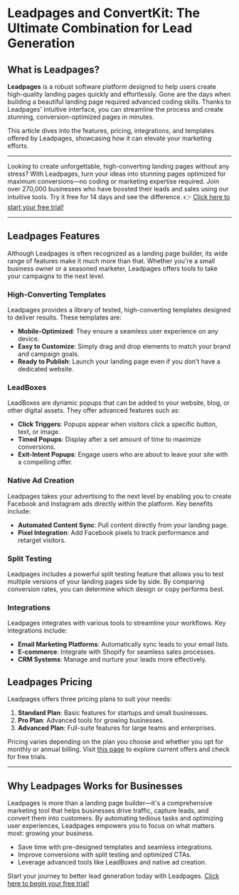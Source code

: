 # Leadpages and ConvertKit: The Ultimate Combination for Lead Generation

## What is Leadpages?

**Leadpages** is a robust software platform designed to help users create high-quality landing pages quickly and effortlessly. Gone are the days when building a beautiful landing page required advanced coding skills. Thanks to Leadpages' intuitive interface, you can streamline the process and create stunning, conversion-optimized pages in minutes.

This article dives into the features, pricing, integrations, and templates offered by Leadpages, showcasing how it can elevate your marketing efforts.

---

Looking to create unforgettable, high-converting landing pages without any stress? With Leadpages, turn your ideas into stunning pages optimized for maximum conversions—no coding or marketing expertise required. Join over 270,000 businesses who have boosted their leads and sales using our intuitive tools. Try it free for 14 days and see the difference. 👉 [Click here to start your free trial!](https://bit.ly/LEadPages)

---

## Leadpages Features

Although Leadpages is often recognized as a landing page builder, its wide range of features make it much more than that. Whether you're a small business owner or a seasoned marketer, Leadpages offers tools to take your campaigns to the next level.

### High-Converting Templates

Leadpages provides a library of tested, high-converting templates designed to deliver results. These templates are:

- **Mobile-Optimized**: They ensure a seamless user experience on any device.
- **Easy to Customize**: Simply drag and drop elements to match your brand and campaign goals.
- **Ready to Publish**: Launch your landing page even if you don’t have a dedicated website.

### LeadBoxes

LeadBoxes are dynamic popups that can be added to your website, blog, or other digital assets. They offer advanced features such as:

- **Click Triggers**: Popups appear when visitors click a specific button, text, or image.
- **Timed Popups**: Display after a set amount of time to maximize conversions.
- **Exit-Intent Popups**: Engage users who are about to leave your site with a compelling offer.

### Native Ad Creation

Leadpages takes your advertising to the next level by enabling you to create Facebook and Instagram ads directly within the platform. Key benefits include:

- **Automated Content Sync**: Pull content directly from your landing page.
- **Pixel Integration**: Add Facebook pixels to track performance and retarget visitors.

### Split Testing

Leadpages includes a powerful split testing feature that allows you to test multiple versions of your landing pages side by side. By comparing conversion rates, you can determine which design or copy performs best.

### Integrations

Leadpages integrates with various tools to streamline your workflows. Key integrations include:

- **Email Marketing Platforms**: Automatically sync leads to your email lists.
- **E-commerce**: Integrate with Shopify for seamless sales processes.
- **CRM Systems**: Manage and nurture your leads more effectively.

## Leadpages Pricing

Leadpages offers three pricing plans to suit your needs:

1. **Standard Plan**: Basic features for startups and small businesses.
2. **Pro Plan**: Advanced tools for growing businesses.
3. **Advanced Plan**: Full-suite features for large teams and enterprises.

Pricing varies depending on the plan you choose and whether you opt for monthly or annual billing. Visit [this page](https://bit.ly/LEadPages) to explore current offers and check for free trials.

---

## Why Leadpages Works for Businesses

Leadpages is more than a landing page builder—it's a comprehensive marketing tool that helps businesses drive traffic, capture leads, and convert them into customers. By automating tedious tasks and optimizing user experiences, Leadpages empowers you to focus on what matters most: growing your business.

- Save time with pre-designed templates and seamless integrations.
- Improve conversions with split testing and optimized CTAs.
- Leverage advanced tools like LeadBoxes and native ad creation.

Start your journey to better lead generation today with Leadpages. [Click here to begin your free trial!](https://bit.ly/LEadPages)
